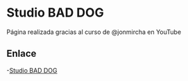 # Studio BAD DOG

Página realizada gracias al curso de @jonmircha en YouTube

## Enlace

-[Studio BAD DOG](https://crizorr.github.io/Studio-Bad-Dog)
